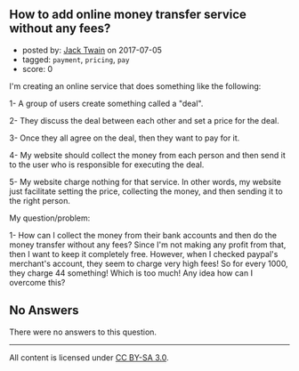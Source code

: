 ## How to add online money transfer service without any fees?

- posted by: [Jack Twain](https://stackexchange.com/users/2871380/jack-twain) on 2017-07-05
- tagged: `payment`, `pricing`, `pay`
- score: 0

I'm creating an online service that does something like the following:

1- A group of users create something called a "deal".

2- They discuss the deal between each other and set a price for the deal.

3- Once they all agree on the deal, then they want to pay for it.

4- My website should collect the money from each person and then send it to the user who is responsible for executing the deal.

5- My website charge nothing for that service. In other words, my website just facilitate setting the price, collecting the money, and then sending it to the right person.

My question/problem:

1- How can I collect the money from their bank accounts and then do the money transfer without any fees? Since I'm not making any profit from that, then I want to keep it completely free. However, when I checked paypal's merchant's account, they seem to charge very high fees! So for every 1000, they charge 44 something! Which is too much! Any idea how can I overcome this?

## No Answers

There were no answers to this question.


---

All content is licensed under [CC BY-SA 3.0](https://creativecommons.org/licenses/by-sa/3.0/).
